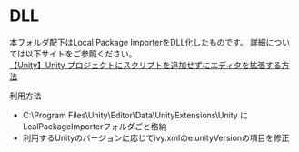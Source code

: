 ﻿# DLL

本フォルダ配下はLocal Package ImporterをDLL化したものです。
詳細については以下サイトをご参照ください。  
[【Unity】Unity プロジェクトにスクリプトを追加せずにエディタを拡張する方法](http://baba-s.hatenablog.com/entry/makeunitymodule)

利用方法
* C:\Program Files\Unity\Editor\Data\UnityExtensions\Unity にLcalPackageImporterフォルダごと格納
* 利用するUnityのバージョンに応じてivy.xmlのe:unityVersionの項目を修正